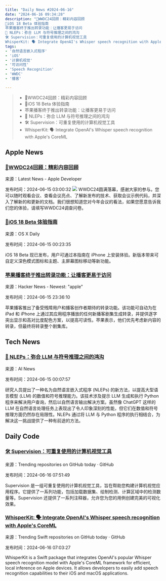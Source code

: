 ```yaml
---
title: "Daily News #2024-06-16"
date: "2024-06-16 09:34:28"
description: "🌟WWDC24回顾：精彩内容回顾
🎉iOS 18 Beta 体验指南
苹果播客终于推出转录功能：让播客更易于访问
🌟 NLEPs：弥合 LLM 与符号推理之间的鸿沟
🛠️ Supervision：可重复使用的计算机视觉工具
WhisperKit: 🗣️ Integrate OpenAI's Whisper speech recognition with Apple's CoreML"
tags: 
- '自然语言嵌入式程序'
- 'iOS'
- '计算机视觉'
- '可访问性'
- 'Speech Recognition'
- 'WWDC'
- '播客'

---
```


> - 🌟WWDC24回顾：精彩内容回顾
> - 🎉iOS 18 Beta 体验指南
> - 苹果播客终于推出转录功能：让播客更易于访问
> - 🌟 NLEPs：弥合 LLM 与符号推理之间的鸿沟
> - 🛠️ Supervision：可重复使用的计算机视觉工具
> - WhisperKit: 🗣️ Integrate OpenAI's Whisper speech recognition with Apple's CoreML

## Apple News

### [🌟WWDC24回顾：精彩内容回顾](https://developer.apple.com/news/?id=eny3mwd6)

来源：Latest News - Apple Developer

发布时间：2024-06-15 03:00:32
![](https://devimages-cdn.apple.com/wwdc-services/articles/images/4E5C0028-D1D4-4586-A736-23182F2E62C7/2048.jpeg)
WWDC24圆满落幕，感谢大家的参与。您可以随时观看会议、查看会议亮点、了解新发布的技术、获取会议示例代码，并深入了解新的和更新的文档。我们很想知道您对今年会议的看法，如果您愿意告诉我们您的体验，请填写WWDC24调查问卷。

### [🎉iOS 18 Beta 体验指南](https://osxdaily.com/2024/06/14/how-to-install-ios-18-beta-on-iphone/)

来源：OS X Daily

发布时间：2024-06-15 00:23:35

iOS 18 Beta 现已发布，用户可通过本指南在 iPhone 上安装体验。新版本带来可自定义深色模式图标和主题、主屏幕图标移动等新功能。

### [苹果播客终于推出转录功能：让播客更易于访问](https://www.theguardian.com/technology/article/2024/jun/15/apple-podcast-transcription-feature)

来源：Hacker News - Newest: "apple"

发布时间：2024-06-15 23:36:10

苹果播客推出了备受残障用户和播客创作者期待的转录功能。该功能可自动为在 iPad 和 iPhone 上通过其应用程序播放的任何新播客剧集生成转录，并提供逐字突出显示和高对比度配色方案，以提高可读性。苹果表示，他们优先考虑新内容的转录，但最终将转录整个剧集库。

## Tech News

### [🌟 NLEPs：弥合 LLM 与符号推理之间的鸿沟](https://www.artificialintelligence-news.com/2024/06/14/nleps-bridging-the-gap-between-llms-symbolic-reasoning/)

来源：AI News

发布时间：2024-06-15 00:07:57

研究人员提出了一种名为自然语言嵌入式程序 (NLEPs) 的新方法，以提高大型语言模型 (LLM) 的数值和符号推理能力。该技术涉及提示 LLM 生成和执行 Python 程序来解决用户查询，然后以自然语言输出解决方案。虽然像 ChatGPT 这样的 LLM 在自然语言处理任务上表现出了令人印象深刻的性能，但它们在数值和符号推理方面仍然存在局限性。NLEPs 通过将 LLM 与 Python 程序的执行相结合，为解决这一挑战提供了一种有前途的方法。

## Daily Code

### [🛠️ Supervision：可重复使用的计算机视觉工具](https://github.com/roboflow/supervision)

来源：Trending repositories on GitHub today · GitHub

发布时间：2024-06-16 07:51:49

Supervision 是一组可重复使用的计算机视觉工具，旨在帮助您构建计算机视觉应用程序。它提供了一系列功能，包括加载数据集、绘制检测、计算区域中的检测数量等。Supervision 还提供了一系列注释器，允许您为您的用例创建完美的可视化效果。

### [WhisperKit: 🗣️ Integrate OpenAI's Whisper speech recognition with Apple's CoreML](https://github.com/argmaxinc/WhisperKit)

来源：Trending Swift repositories on GitHub today · GitHub

发布时间：2024-06-16 07:03:27

WhisperKit is a Swift package that integrates OpenAI's popular Whisper speech recognition model with Apple's CoreML framework for efficient, local inference on Apple devices. It allows developers to easily add speech recognition capabilities to their iOS and macOS applications.
